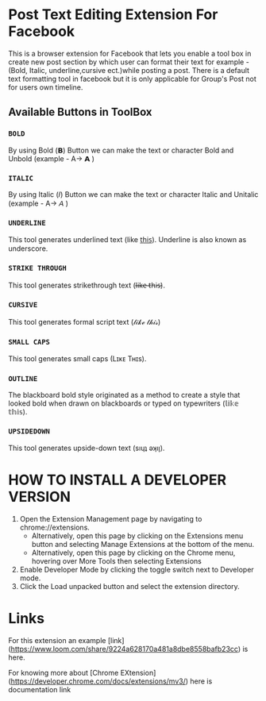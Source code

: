 # Post Text Editing Extension For Facebook

This is a browser extension for Facebook that lets you enable a tool box in create new post section by which user can format their text for example - (Bold, Italic, underline,cursive ect.)while posting a post.
There is a default text formatting tool in facebook but  it is only applicable for Group's Post not for users own timeline.

## Available Buttons in ToolBox

### `BOLD`

By using Bold (𝗕) Button we can make the text or character Bold and Unbold (example -  A-> 𝗔 )

### `ITALIC`

By using Italic (𝐼) Button we can make the text or character Italic and Unitalic (example -  A-> 𝘈 )

### `UNDERLINE`

This tool generates underlined text (like t̲h̲i̲s̲). Underline is also known as underscore. 

### `STRIKE THROUGH`

This tool generates strikethrough text (l̵i̵k̵e̵ ̵t̵h̵i̵s̵).

### `CURSIVE`

This tool generates formal script text (𝓁𝒾𝓀ℯ 𝓉𝒽𝒾𝓈)

### `SMALL CAPS`

This tool generates small caps (Lɪᴋᴇ Tʜɪs). 

### `OUTLINE`

The blackboard bold style originated as a method to create a style that looked bold when drawn on blackboards or typed on typewriters (𝕝𝕚𝕜𝕖 𝕥𝕙𝕚𝕤).

### `UPSIDEDOWN`

This tool generates upside-down text (sıɥʇ ǝʞıן).

# HOW TO INSTALL A DEVELOPER VERSION

1) Open the Extension Management page by navigating to chrome://extensions.
   * Alternatively, open this page by clicking on the Extensions menu button and selecting Manage Extensions at the bottom of the menu.
   * Alternatively, open this page by clicking on the Chrome menu, hovering over More Tools then selecting Extensions
2) Enable Developer Mode by clicking the toggle switch next to Developer mode.
3) Click the Load unpacked button and select the extension directory.

# Links

For this extension an example [link] (https://www.loom.com/share/9224a628170a481a8dbe8558bafb23cc) is here.

For knowing more about [Chrome EXtension] (https://developer.chrome.com/docs/extensions/mv3/) here is documentation link



